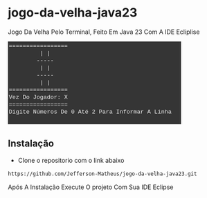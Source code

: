 # jogo-da-velha-java23

<p>
  Jogo Da Velha Pelo Terminal, Feito Em Java 23 Com A IDE Ecliplise
</p>

<img src="JogoDaVelha/assets/imgs/Screenshot from 2025-03-28 09-56-21.png"/>
<br>

<h2>Instalação</h2>

- Clone o repositorio com o link abaixo

```bash
https://github.com/Jefferson-Matheus/jogo-da-velha-java23.git

```
<p>
  Após A Instalação Execute O projeto Com Sua IDE Eclipse
</p>
